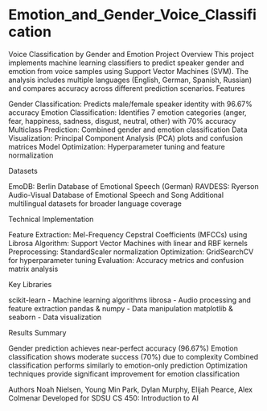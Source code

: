 # Emotion_and_Gender_Voice_Classification

Voice Classification by Gender and Emotion
Project Overview
This project implements machine learning classifiers to predict speaker gender and emotion from voice samples using Support Vector Machines (SVM). The analysis includes multiple languages (English, German, Spanish, Russian) and compares accuracy across different prediction scenarios.
Features

Gender Classification: Predicts male/female speaker identity with 96.67% accuracy
Emotion Classification: Identifies 7 emotion categories (anger, fear, happiness, sadness, disgust, neutral, other) with 70% accuracy
Multiclass Prediction: Combined gender and emotion classification
Data Visualization: Principal Component Analysis (PCA) plots and confusion matrices
Model Optimization: Hyperparameter tuning and feature normalization

Datasets

EmoDB: Berlin Database of Emotional Speech (German)
RAVDESS: Ryerson Audio-Visual Database of Emotional Speech and Song
Additional multilingual datasets for broader language coverage

Technical Implementation

Feature Extraction: Mel-Frequency Cepstral Coefficients (MFCCs) using Librosa
Algorithm: Support Vector Machines with linear and RBF kernels
Preprocessing: StandardScaler normalization
Optimization: GridSearchCV for hyperparameter tuning
Evaluation: Accuracy metrics and confusion matrix analysis

Key Libraries

scikit-learn - Machine learning algorithms
librosa - Audio processing and feature extraction
pandas & numpy - Data manipulation
matplotlib & seaborn - Data visualization

Results Summary

Gender prediction achieves near-perfect accuracy (96.67%)
Emotion classification shows moderate success (70%) due to complexity
Combined classification performs similarly to emotion-only prediction
Optimization techniques provide significant improvement for emotion classification

Authors
Noah Nielsen, Young Min Park, Dylan Murphy, Elijah Pearce, Alex Colmenar
Developed for SDSU CS 450: Introduction to AI
